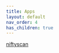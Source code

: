 ```yaml
---
title: Apps
layout: default
nav_order: 4
has_children: true
---
```


[niftyscan](../apps/niftyscan/)
